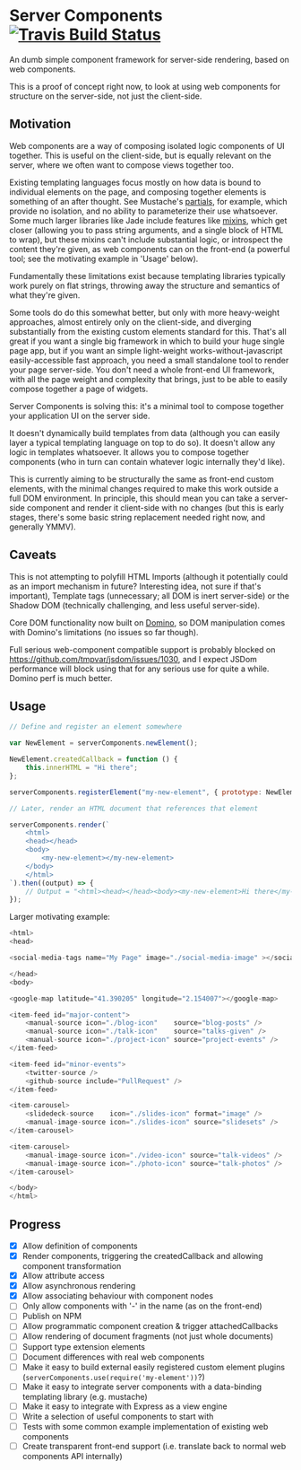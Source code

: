 # Server Components [![Travis Build Status](https://img.shields.io/travis/pimterry/server-components.svg)](https://travis-ci.org/pimterry/server-components)

An dumb simple component framework for server-side rendering, based on web components.

This is a proof of concept right now, to look at using web components for structure on the server-side, not just the client-side.

## Motivation

Web components are a way of composing isolated logic components of UI together. This is useful on the client-side, but is equally
relevant on the server, where we often want to compose views together too.

Existing templating languages focus mostly on how data is bound to individual elements on the page, and composing together
elements is something of an after thought. See Mustache's [partials](https://mustache.github.io/mustache.5.html#Partials),
for example, which provide no isolation, and no ability to parameterize their use whatsoever. Some much larger libraries like
Jade include features like [mixins](http://jade-lang.com/reference/mixins/), which get closer (allowing you to pass string
arguments, and a single block of HTML to wrap), but these mixins can't include substantial logic, or introspect the content
they're given, as web components can on the front-end (a powerful tool; see the motivating example in 'Usage' below).

Fundamentally these limitations exist because templating libraries typically work purely on flat strings, throwing away
the structure and semantics of what they're given.

Some tools do do this somewhat better, but only with more heavy-weight approaches, almost entirely only on the client-side,
and diverging substantially from the existing custom elements standard for this. That's all great if you want a single big
framework in which to build your huge single page app, but if you want an simple light-weight works-without-javascript
easily-accessible fast approach, you need a small standalone tool to render your page server-side. You don't need a whole
front-end UI framework, with all the page weight and complexity that brings, just to be able to easily compose together
a page of widgets.

Server Components is solving this: it's a minimal tool to compose together your application UI on the server side.

It doesn't dynamically build templates from data (although you can easily layer a typical templating language on top to do so). It
doesn't allow any logic in templates whatsoever. It allows you to compose together components (who in turn can contain whatever
logic internally they'd like).

This is currently aiming to be structurally the same as front-end custom elements, with the minimal changes required
to make this work outside a full DOM environment. In principle, this should mean you can take a server-side component and
render it client-side with no changes (but this is early stages, there's some basic string replacement needed right now,
and generally YMMV).

## Caveats

This is not attempting to polyfill HTML Imports (although it potentially could as an import mechanism in future? Interesting
idea, not sure if that's important), Template tags (unnecessary; all DOM is inert server-side) or the Shadow DOM (technically
challenging, and less useful server-side).

Core DOM functionality now built on [Domino](https://github.com/fgnass/domino), so DOM manipulation comes with Domino's
limitations (no issues so far though).

Full serious web-component compatible support is probably blocked on https://github.com/tmpvar/jsdom/issues/1030, and I
expect JSDom performance will block using that for any serious use for quite a while. Domino perf is much better.

## Usage

```javascript
// Define and register an element somewhere

var NewElement = serverComponents.newElement();

NewElement.createdCallback = function () {
    this.innerHTML = "Hi there";
};

serverComponents.registerElement("my-new-element", { prototype: NewElement });

// Later, render an HTML document that references that element

serverComponents.render(`
    <html>
    <head></head>
    <body>
        <my-new-element></my-new-element>
    </body>
    </html>
`).then((output) => {
    // Output = "<html><head></head><body><my-new-element>Hi there</my-new-element></body></html>"
});
```

Larger motivating example:

```javascript
<html>
<head>

<social-media-tags name="My Page" image="./social-media-image" ></social-media-tags>

</head>
<body>

<google-map latitude="41.390205" longitude="2.154007"></google-map>

<item-feed id="major-content">
    <manual-source icon="./blog-icon"    source="blog-posts" />
    <manual-source icon="./talk-icon"    source="talks-given" />
    <manual-source icon="./project-icon" source="project-events" />
</item-feed>

<item-feed id="minor-events">
    <twitter-source />
    <github-source include="PullRequest" />
</item-feed>

<item-carousel>
    <slidedeck-source    icon="./slides-icon" format="image" />
    <manual-image-source icon="./slides-icon" source="slidesets" />
</item-carousel>

<item-carousel>
    <manual-image-source icon="./video-icon" source="talk-videos" />
    <manual-image-source icon="./photo-icon" source="talk-photos" />
</item-carousel>

</body>
</html>
```

## Progress

- [x] Allow definition of components
- [x] Render components, triggering the createdCallback and allowing component transformation
- [x] Allow attribute access
- [x] Allow asynchronous rendering
- [x] Allow associating behaviour with component nodes
- [ ] Only allow components with '-' in the name (as on the front-end)
- [ ] Publish on NPM
- [ ] Allow programmatic component creation & trigger attachedCallbacks
- [ ] Allow rendering of document fragments (not just whole documents)
- [ ] Support type extension elements
- [ ] Document differences with real web components
- [ ] Make it easy to build external easily registered custom element plugins (`serverComponents.use(require('my-element'))`?)
- [ ] Make it easy to integrate server components with a data-binding templating library (e.g. mustache)
- [ ] Make it easy to integrate with Express as a view engine
- [ ] Write a selection of useful components to start with
- [ ] Tests with some common example implementation of existing web components
- [ ] Create transparent front-end support (i.e. translate back to normal web components API internally)